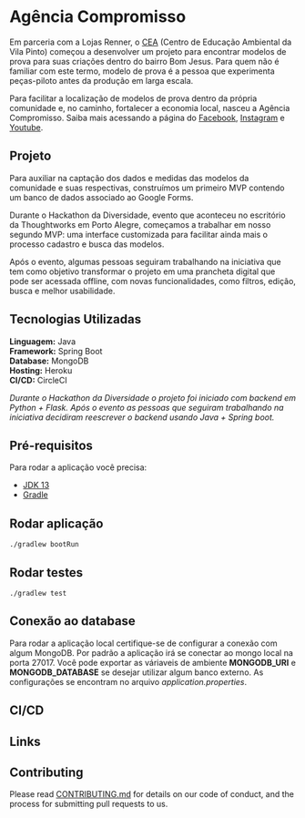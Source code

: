
# Agência Compromisso

Em parceria com a Lojas Renner, o [CEA](http://www.ceavilapinto.org/) (Centro de Educação Ambiental da Vila Pinto) começou a desenvolver um projeto para encontrar modelos de prova para suas criações dentro do bairro Bom Jesus. Para quem não é familiar com este termo, modelo de prova é a pessoa que experimenta peças-piloto antes da produção em larga escala. 

Para facilitar a localização de modelos de prova dentro da própria comunidade e, no caminho, fortalecer a economia local, nasceu a Agência Compromisso. Saiba mais acessando a página do [Facebook](https://www.facebook.com/agenciacompromisso/), [Instagram](https://www.instagram.com/agenciacompromisso/) e [Youtube](https://www.youtube.com/watch?v=3wyNRXZRt8c).

## Projeto

Para auxiliar na captação dos dados e medidas das modelos da comunidade e suas respectivas, construímos um primeiro MVP contendo um banco de dados associado ao Google Forms.
 
Durante o Hackathon da Diversidade, evento que aconteceu no escritório da Thoughtworks em Porto Alegre, começamos a trabalhar em nosso segundo MVP: uma interface customizada para facilitar ainda mais o processo cadastro e busca das modelos.

Após o evento, algumas pessoas seguiram trabalhando na iniciativa que tem como objetivo transformar o projeto em uma prancheta digital que pode ser acessada offline, com novas funcionalidades, como filtros, edição, busca e melhor usabilidade.


## Tecnologias Utilizadas

**Linguagem:** Java  
**Framework:** Spring Boot  
**Database:** MongoDB  
**Hosting:** Heroku  
**CI/CD:** CircleCI

*Durante o Hackathon da Diversidade o projeto foi iniciado com backend em Python + Flask. Após o evento as pessoas que seguiram trabalhando na iniciativa decidiram reescrever o backend usando Java + Spring boot.*

## Pré-requisitos

Para rodar a aplicação você precisa:

* [JDK 13](https://www.oracle.com/technetwork/java/javase/downloads/jdk13-downloads-5672538.html)
* [Gradle](https://gradle.org/)

## Rodar aplicação

```
./gradlew bootRun
```

## Rodar testes

```
./gradlew test
```

## Conexão ao database

Para rodar a aplicação local certifique-se de configurar a conexão com algum MongoDB. Por padrão a aplicação irá se conectar ao mongo local na porta 27017. Você pode exportar as váriaveis de ambiente **MONGODB_URI** e **MONGODB_DATABASE** se desejar utilizar algum banco externo. As configurações se encontram no arquivo *application.properties*.

## CI/CD

## Links

## Contributing

Please read [CONTRIBUTING.md](https://gist.github.com/PurpleBooth/b24679402957c63ec426) for details on our code of conduct, and the process for submitting pull requests to us.